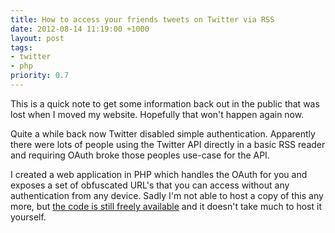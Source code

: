 ```yaml
---
title: How to access your friends tweets on Twitter via RSS
date: 2012-08-14 11:19:00 +1000
layout: post
tags:
- twitter
- php
priority: 0.7
---
```


This is a quick note to get some information back out in the public that 
was lost when I moved my website. Hopefully that won't happen again now.

Quite a while back now Twitter disabled simple authentication. Apparently 
there were lots of people using the Twitter API directly in a basic RSS 
reader and requiring OAuth broke those peoples use-case for the API.

I created a web application in PHP which handles the OAuth for you and
exposes a set of obfuscated URL's that you can access without any 
authentication from any device. Sadly I'm not able to host a copy of this
any more, but [the code is still freely available][twitterrss-code] and it 
doesn't take much to host it yourself.

[twitterrss-code]: https://bitbucket.org/mscharley/twitter-rss
